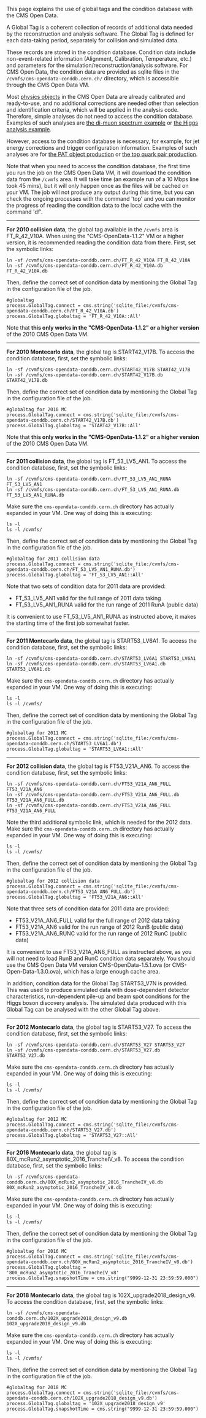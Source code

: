 This page explains the use of global tags and the condition database with the CMS Open Data.

A Global Tag is a coherent collection of records of additional data needed by the reconstruction and analysis software. The Global Tag is defined for each data-taking period, separately for collision and simulated data.

These records are stored in the condition database. Condition data include non-event-related information (Alignment, Calibration, Temperature, etc.) and parameters for the simulation/reconstruction/analysis software. For CMS Open Data, the condition data are provided as sqlite files in the `/cvmfs/cms-opendata-conddb.cern.ch/` directory, which is accessible through the CMS Open Data VM.

Most [physics objects](/docs/cms-physics-objects-2011) in the CMS Open Data are already calibrated and ready-to-use, and no additional corrections are needed other than selection and identification criteria, which will be applied in the analysis code. Therefore, simple analyses do not need to access the condition database. Examples of such analyses are [the di-muon spectrum example](/record/5001) or [the Higgs analysis example](/record/5500).

However, access to the condition database is necessary, for example, for jet energy corrections and trigger configuration information. Examples of such analyses are for [the PAT object production](/record/233) or [the top quark pair production](/record/5000).

Note that when you need to access the condition database, the first time you run the job on the CMS Open Data VM, it will download the condition data from the `/cvmfs` area. It will take time (an example run of a 10 Mbps line took 45 mins), but it will only happen once as the files will be cached on your VM. The job will not produce any output during this time, but you can check the ongoing processes with the command 'top' and you can monitor the progress of reading the condition data to the local cache with the command 'df'.

---

**For 2010 collision data**, the global tag available in the  `/cvmfs` area is FT_R_42_V10A. When using the "CMS-OpenData-1.1.2" VM or a higher version, it is recommended reading the condition data from there. First, set the symbolic links:

```shell
ln -sf /cvmfs/cms-opendata-conddb.cern.ch/FT_R_42_V10A FT_R_42_V10A
ln -sf /cvmfs/cms-opendata-conddb.cern.ch/FT_R_42_V10A.db FT_R_42_V10A.db
```

Then, define the correct set of condition data by mentioning the Global Tag in the configuration file of the job.

```shell
#globaltag
process.GlobalTag.connect = cms.string('sqlite_file:/cvmfs/cms-opendata-conddb.cern.ch/FT_R_42_V10A.db')
process.GlobalTag.globaltag = 'FT_R_42_V10A::All'
```

Note that **this only works in the "CMS-OpenData-1.1.2" or a higher version** of the 2010 CMS Open Data VM.

---

**For 2010 Montecarlo data**, the global tag is START42_V17B. To access the condition database, first, set the symbolic links:

```shell
ln -sf /cvmfs/cms-opendata-conddb.cern.ch/START42_V17B START42_V17B
ln -sf /cvmfs/cms-opendata-conddb.cern.ch/START42_V17B.db START42_V17B.db
```

Then, define the correct set of condition data by mentioning the Global Tag in the configuration file of the job.

```shell
#globaltag for 2010 MC
process.GlobalTag.connect = cms.string('sqlite_file:/cvmfs/cms-opendata-conddb.cern.ch/START42_V17B.db')
process.GlobalTag.globaltag = 'START42_V17B::All'
```

Note that **this only works in the "CMS-OpenData-1.1.2" or a higher version** of the 2010 CMS Open Data VM.

---

**For 2011 collision data**, the global tag is FT_53_LV5_AN1. To access the condition database, first, set the symbolic links:

```shell
ln -sf /cvmfs/cms-opendata-conddb.cern.ch/FT_53_LV5_AN1_RUNA FT_53_LV5_AN1
ln -sf /cvmfs/cms-opendata-conddb.cern.ch/FT_53_LV5_AN1_RUNA.db FT_53_LV5_AN1_RUNA.db
```
Make sure the `cms-opendata-conddb.cern.ch` directory has actually expanded in your VM. One way of doing this is executing:

```shell
ls -l
ls -l /cvmfs/
```

Then, define the correct set of condition data by mentioning the Global Tag in the configuration file of the job.

```shell
#globaltag for 2011 collision data
process.GlobalTag.connect = cms.string('sqlite_file:/cvmfs/cms-opendata-conddb.cern.ch/FT_53_LV5_AN1_RUNA.db')
process.GlobalTag.globaltag = 'FT_53_LV5_AN1::All'
```

Note that two sets of condition data for 2011 data are provided:

* FT_53_LV5_AN1 valid for the full range of 2011 data taking
* FT_53_LV5_AN1_RUNA valid for the run range of 2011 RunA (public data)

It is convenient to use FT_53_LV5_AN1_RUNA as instructed above, it makes the starting time of the first job somewhat faster.

---

**For 2011 Montecarlo data**, the global tag is START53_LV6A1. To access the condition database, first, set the symbolic links:

```shell
ln -sf /cvmfs/cms-opendata-conddb.cern.ch/START53_LV6A1 START53_LV6A1
ln -sf /cvmfs/cms-opendata-conddb.cern.ch/START53_LV6A1.db START53_LV6A1.db
```
Make sure the `cms-opendata-conddb.cern.ch` directory has actually expanded in your VM. One way of doing this is executing:

```shell
ls -l
ls -l /cvmfs/
```

Then, define the correct set of condition data by mentioning the Global Tag in the configuration file of the job.

```shell
#globaltag for 2011 MC
process.GlobalTag.connect = cms.string('sqlite_file:/cvmfs/cms-opendata-conddb.cern.ch/START53_LV6A1.db')
process.GlobalTag.globaltag = 'START53_LV6A1::All'
```

---

**For 2012 collision data**, the global tag is FT53_V21A_AN6. To access the condition database, first, set the symbolic links:

```shell
ln -sf /cvmfs/cms-opendata-conddb.cern.ch/FT53_V21A_AN6_FULL FT53_V21A_AN6
ln -sf /cvmfs/cms-opendata-conddb.cern.ch/FT53_V21A_AN6_FULL.db FT53_V21A_AN6_FULL.db
ln -sf /cvmfs/cms-opendata-conddb.cern.ch/FT53_V21A_AN6_FULL FT53_V21A_AN6_FULL
```
Note the third additional symbolic link, which is needed for the 2012 data. Make sure the `cms-opendata-conddb.cern.ch` directory has actually expanded in your VM. One way of doing this is executing:

```shell
ls -l
ls -l /cvmfs/
```

Then, define the correct set of condition data by mentioning the Global Tag in the configuration file of the job.

```shell
#globaltag for 2012 collision data
process.GlobalTag.connect = cms.string('sqlite_file:/cvmfs/cms-opendata-conddb.cern.ch/FT53_V21A_AN6_FULL.db')
process.GlobalTag.globaltag = 'FT53_V21A_AN6::All'
```

Note that three sets of condition data for 2011 data are provided:

* FT53_V21A_AN6_FULL valid for the full range of 2012 data taking
* FT53_V21A_AN6 valid for the run range of 2012 RunB (public data)
* FT53_V21A_AN6_RUNC valid for the run range of 2012 RunC (public data)

It is convenient to use FT53_V21A_AN6_FULL as instructed above, as you will not need to load RunB and RunC condition data separately. You should use the CMS Open Data VM version CMS-OpenData-1.5.1.ova (or CMS-Open-Data-1.3.0.ova), which has a large enough cache area.

In addition, condition data for the Global Tag START53_V7N is provided. This was used to produce simulated data with dose-dependent detector characteristics, run-dependent pile-up and beam spot conditions for the Higgs boson discovery analysis. The simulated data produced with this Global Tag can be analysed with the other Global Tag above.

---

**For 2012 Montecarlo data**, the global tag is START53_V27. To access the condition database, first, set the symbolic links:

```shell
ln -sf /cvmfs/cms-opendata-conddb.cern.ch/START53_V27 START53_V27
ln -sf /cvmfs/cms-opendata-conddb.cern.ch/START53_V27.db START53_V27.db
```
Make sure the `cms-opendata-conddb.cern.ch` directory has actually expanded in your VM. One way of doing this is executing:

```shell
ls -l
ls -l /cvmfs/
```

Then, define the correct set of condition data by mentioning the Global Tag in the configuration file of the job.

```shell
#globaltag for 2012 MC
process.GlobalTag.connect = cms.string('sqlite_file:/cvmfs/cms-opendata-conddb.cern.ch/START53_V27.db')
process.GlobalTag.globaltag = 'START53_V27::All'
```

---

**For 2016 Montecarlo data**, the global tag is 80X_mcRun2_asymptotic_2016_TrancheIV_v8. To access the condition database, first, set the symbolic links:

```shell
ln -sf /cvmfs/cms-opendata-conddb.cern.ch/80X_mcRun2_asymptotic_2016_TrancheIV_v8.db 80X_mcRun2_asymptotic_2016_TrancheIV_v8.db
```
Make sure the `cms-opendata-conddb.cern.ch` directory has actually expanded in your VM. One way of doing this is executing:

```shell
ls -l
ls -l /cvmfs/
```

Then, define the correct set of condition data by mentioning the Global Tag in the configuration file of the job.

```shell
#globaltag for 2016 MC
process.GlobalTag.connect = cms.string('sqlite_file:/cvmfs/cms-opendata-conddb.cern.ch/80X_mcRun2_asymptotic_2016_TrancheIV_v8.db')
process.GlobalTag.globaltag = '80X_mcRun2_asymptotic_2016_TrancheIV_v8'
process.GlobalTag.snapshotTime = cms.string("9999-12-31 23:59:59.000")
```

---

**For 2018 Montecarlo data**, the global tag is 102X_upgrade2018_design_v9. To access the condition database, first, set the symbolic links:

```shell
ln -sf /cvmfs/cms-opendata-conddb.cern.ch/102X_upgrade2018_design_v9.db 102X_upgrade2018_design_v9.db
```
Make sure the `cms-opendata-conddb.cern.ch` directory has actually expanded in your VM. One way of doing this is executing:

```shell
ls -l
ls -l /cvmfs/
```

Then, define the correct set of condition data by mentioning the Global Tag in the configuration file of the job.

```shell
#globaltag for 2018 MC
process.GlobalTag.connect = cms.string('sqlite_file:/cvmfs/cms-opendata-conddb.cern.ch/102X_upgrade2018_design_v9.db')
process.GlobalTag.globaltag = '102X_upgrade2018_design_v9'
process.GlobalTag.snapshotTime = cms.string("9999-12-31 23:59:59.000")
```
